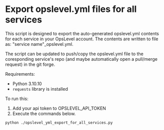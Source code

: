 # Export opslevel.yml files for all services

This script is designed to export the auto-generated opslevel.yml contents for
each service in your OpsLevel account. The contents are written to file as:
"service name"_opslevel.yml.

The script can be updated to push/copy the opslevel.yml file to the 
coresponding service's repo (and maybe automatically open a pull/merge request)
in the git forge.

Requirements:

- Python 3.10.10
- `requests` library is installed

To run this:

1. Add your api token to OPSLEVEL_API_TOKEN
2. Execute the commands below. 

```bash
python ./opslevel_yml_export_for_all_services.py
```